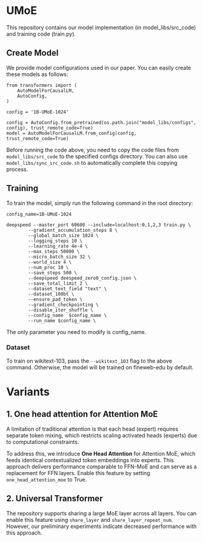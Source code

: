 # UMoE

This repository contains our model implementation (in model_libs/src_code) and training code (train.py).

## Create Model

We provide model configurations used in our paper. You can easily create these models as follows:

```
from transformers import (
    AutoModelForCausalLM,
    AutoConfig,
)

config = '1B-UMoE-1024'

config = AutoConfig.from_pretrained(os.path.join("model_libs/configs", config), trust_remote_code=True)
model = AutoModelForCausalLM.from_config(config, trust_remote_code=True)
```
Before running the code above, you need to copy the code files from ```model_libs/src_code``` to the specified configs directory. You can also use ``` model_libs/sync_src_code.sh``` to automatically complete this copying process.

## Training

To train the model, simply run the following command in the root directory:

```
config_name=1B-UMoE-1024

deepspeed --master_port 60600 --include=localhost:0,1,2,3 train.py \
        --gradient_accumulation_steps 8 \
        --global_batch_size 1024 \
        --logging_steps 10 \
        --learning_rate 4e-4 \
        --max_steps 50000 \
        --micro_batch_size 32 \
        --world_size 4 \
        --num_proc 10 \
        --save_steps 500 \
        --deepspeed deespeed_zero0_config.json \
        --save_total_limit 2 \
        --dataset_text_field "text" \
        --dataset_100bt \
        --ensure_pad_token \
        --gradient_checkpointing \
        --disable_iter_shuffle \
        --config_name  $config_name \
        --run_name $config_name \
```
The only parameter you need to modify is config_name.

### Dataset

To train on wikitext-103, pass the ```--wikitext_103``` flag to the above command. Otherwise, the model will be trained on fineweb-edu by default.

# Variants

## 1. One head attention for Attention MoE

A limitation of traditional attention is that each head (expert) requires separate token mixing, which restricts scaling activated heads (experts) due to computational constraints.

To address this, we introduce **One Head Attention** for Attention MoE, which feeds identical contextualized token embeddings into experts. This approach delivers performance comparable to FFN-MoE and can serve as a replacement for FFN layers. Enable this feature by setting ```one_head_attention_moe``` to True.

## 2. Universal Transformer

The repository supports sharing a large MoE layer across all layers. You can enable this feature using ```share_layer``` and ```share_layer_repeat_num```. However, our preliminary experiments indicate decreased performance with this approach.